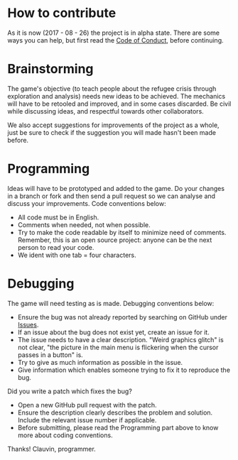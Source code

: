 # How to contribute

As it is now (2017 - 08 - 26) the project is in alpha state. There are some ways you can help, but first read the [Code of Conduct](https://github.com/Clauvin/RefugeeWaves/blob/master/CODE%20OF%20CONDUCT.md), before continuing.

# Brainstorming

The game's objective (to teach people about the refugee crisis through exploration and analysis) needs new ideas to be achieved. The mechanics will have to be retooled and improved, and in some cases discarded. Be civil while discussing ideas, and respectful towards other collaborators.

We also accept suggestions for improvements of the project as a whole, just be sure to check if the suggestion you will made hasn't been made before.

# Programming

Ideas will have to be prototyped and added to the game. Do your changes in a branch or fork and then send a pull request so we can analyse and discuss your improvements. Code conventions below:

- All code must be in English.
- Comments when needed, not when possible.
- Try to make the code readable by itself to minimize need of comments. Remember, this is an open source project: anyone can be the next person to read your code.
- We ident with one tab = four characters.


# Debugging

The game will need testing as is made. Debugging conventions below:

- Ensure the bug was not already reported by searching on GitHub under [Issues](https://github.com/Clauvin/RefugeeWaves/issues).
- If an issue about the bug does not exist yet, create an issue for it.
- The issue needs to have a clear description. "Weird graphics glitch" is not clear, "the picture in the main menu is flickering when the cursor passes in a button" is.
- Try to give as much information as possible in the issue.
- Give information which enables someone trying to fix it to reproduce the bug.

Did you write a patch which fixes the bug?

- Open a new GitHub pull request with the patch.
- Ensure the description clearly describes the problem and solution. Include the relevant issue number if applicable.
- Before submitting, please read the Programming part above to know more about coding conventions.

Thanks!
Clauvin, programmer.
